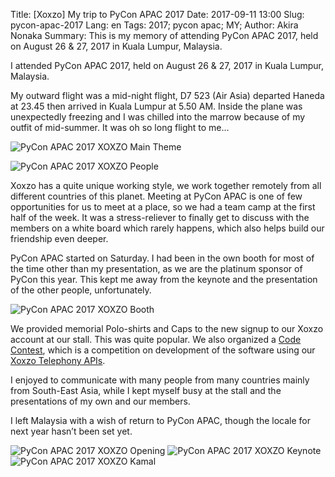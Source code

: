 Title: [Xoxzo] My trip to PyCon APAC 2017 
Date: 2017-09-11 13:00 
Slug: pycon-apac-2017 
Lang: en 
Tags: 2017; pycon apac; MY;
Author: Akira Nonaka 
Summary: This is my memory of attending PyCon APAC 2017, held on August 26 & 27, 2017 in Kuala Lumpur, Malaysia.

I attended PyCon APAC 2017, held on August 26 & 27, 2017 in Kuala Lumpur, Malaysia.

My outward flight was a mid-night flight, D7 523 (Air Asia) departed Haneda at 23.45 then arrived in Kuala Lumpur at 5.50 AM. Inside the plane was unexpectedly freezing and I was chilled into the marrow because of my outfit of mid-summer. It was oh so long flight to me…

![PyCon APAC 2017 XOXZO Main Theme]({filename}/images/pycon-apac-2017/IMG_7162.jpg)

![PyCon APAC 2017 XOXZO People]({filename}/images/pycon-apac-2017/IMG_7215.jpg)

Xoxzo has a quite unique working style, we work together remotely from all different countries of this planet. Meeting at PyCon APAC is one of few opportunities for us to meet at a place, so we had a team camp at the first half of the week. It was a stress-reliever to finally get to discuss with the members on a white board which rarely happens, which also helps build our friendship even deeper.

PyCon APAC started on Saturday. I had been in the own booth for most of the time other than my presentation, as we are the platinum sponsor of PyCon this year. This kept me away from the keynote and the presentation of the other people, unfortunately.

![PyCon APAC 2017 XOXZO Booth]({filename}/images/pycon-apac-2017/IMG_7116.jpg)

We provided memorial Polo-shirts and Caps to the new signup to our Xoxzo account at our stall. This was quite popular. We also organized a [Code Contest](https://xoxzo.github.io/codecontest/), which is a competition on development of the software using our [Xoxzo Telephony APIs](http://docs.xoxzo.com/en/voice.html).

I enjoyed to communicate with many people from many countries mainly from South-East Asia, while I kept myself busy at the stall and the presentations of my own and our members.

I left Malaysia with a wish of return to PyCon APAC, though the locale for next year hasn’t been set yet.

![PyCon APAC 2017 XOXZO Opening]({filename}/images/pycon-apac-2017/IMG_7148.jpg)
![PyCon APAC 2017 XOXZO Keynote]({filename}/images/pycon-apac-2017/IMG_7214.jpg)
![PyCon APAC 2017 XOXZO Kamal]({filename}/images/pycon-apac-2017/IMG_7227.jpg)

